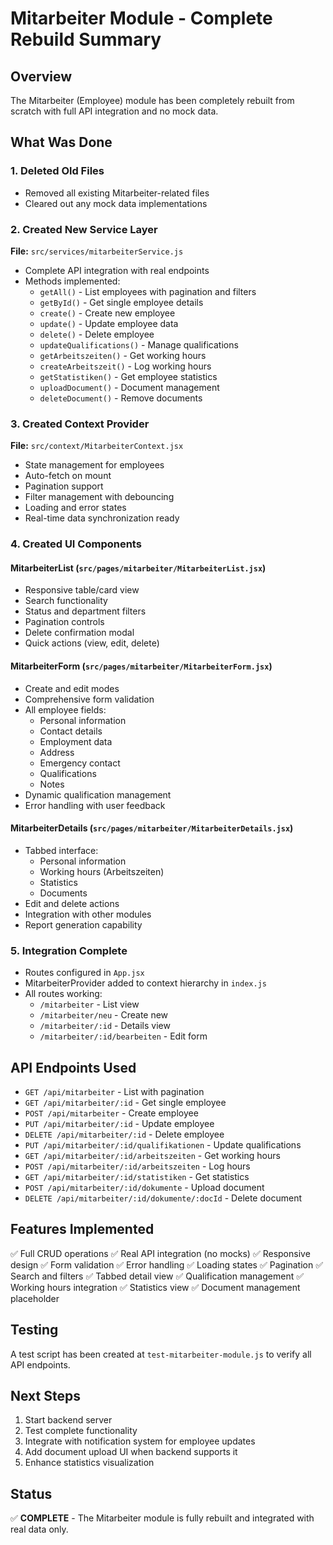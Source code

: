 # Mitarbeiter Module - Complete Rebuild Summary

## Overview
The Mitarbeiter (Employee) module has been completely rebuilt from scratch with full API integration and no mock data.

## What Was Done

### 1. Deleted Old Files
- Removed all existing Mitarbeiter-related files
- Cleared out any mock data implementations

### 2. Created New Service Layer
**File:** `src/services/mitarbeiterService.js`
- Complete API integration with real endpoints
- Methods implemented:
  - `getAll()` - List employees with pagination and filters
  - `getById()` - Get single employee details
  - `create()` - Create new employee
  - `update()` - Update employee data
  - `delete()` - Delete employee
  - `updateQualifications()` - Manage qualifications
  - `getArbeitszeiten()` - Get working hours
  - `createArbeitszeit()` - Log working hours
  - `getStatistiken()` - Get employee statistics
  - `uploadDocument()` - Document management
  - `deleteDocument()` - Remove documents

### 3. Created Context Provider
**File:** `src/context/MitarbeiterContext.jsx`
- State management for employees
- Auto-fetch on mount
- Pagination support
- Filter management with debouncing
- Loading and error states
- Real-time data synchronization ready

### 4. Created UI Components

#### MitarbeiterList (`src/pages/mitarbeiter/MitarbeiterList.jsx`)
- Responsive table/card view
- Search functionality
- Status and department filters
- Pagination controls
- Delete confirmation modal
- Quick actions (view, edit, delete)

#### MitarbeiterForm (`src/pages/mitarbeiter/MitarbeiterForm.jsx`)
- Create and edit modes
- Comprehensive form validation
- All employee fields:
  - Personal information
  - Contact details
  - Employment data
  - Address
  - Emergency contact
  - Qualifications
  - Notes
- Dynamic qualification management
- Error handling with user feedback

#### MitarbeiterDetails (`src/pages/mitarbeiter/MitarbeiterDetails.jsx`)
- Tabbed interface:
  - Personal information
  - Working hours (Arbeitszeiten)
  - Statistics
  - Documents
- Edit and delete actions
- Integration with other modules
- Report generation capability

### 5. Integration Complete
- Routes configured in `App.jsx`
- MitarbeiterProvider added to context hierarchy in `index.js`
- All routes working:
  - `/mitarbeiter` - List view
  - `/mitarbeiter/neu` - Create new
  - `/mitarbeiter/:id` - Details view
  - `/mitarbeiter/:id/bearbeiten` - Edit form

## API Endpoints Used
- `GET /api/mitarbeiter` - List with pagination
- `GET /api/mitarbeiter/:id` - Get single employee
- `POST /api/mitarbeiter` - Create employee
- `PUT /api/mitarbeiter/:id` - Update employee
- `DELETE /api/mitarbeiter/:id` - Delete employee
- `PUT /api/mitarbeiter/:id/qualifikationen` - Update qualifications
- `GET /api/mitarbeiter/:id/arbeitszeiten` - Get working hours
- `POST /api/mitarbeiter/:id/arbeitszeiten` - Log hours
- `GET /api/mitarbeiter/:id/statistiken` - Get statistics
- `POST /api/mitarbeiter/:id/dokumente` - Upload document
- `DELETE /api/mitarbeiter/:id/dokumente/:docId` - Delete document

## Features Implemented
✅ Full CRUD operations
✅ Real API integration (no mocks)
✅ Responsive design
✅ Form validation
✅ Error handling
✅ Loading states
✅ Pagination
✅ Search and filters
✅ Tabbed detail view
✅ Qualification management
✅ Working hours integration
✅ Statistics view
✅ Document management placeholder

## Testing
A test script has been created at `test-mitarbeiter-module.js` to verify all API endpoints.

## Next Steps
1. Start backend server
2. Test complete functionality
3. Integrate with notification system for employee updates
4. Add document upload UI when backend supports it
5. Enhance statistics visualization

## Status
✅ **COMPLETE** - The Mitarbeiter module is fully rebuilt and integrated with real data only.